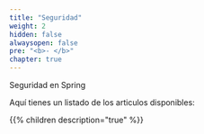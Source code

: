 ```yaml
---
title: "Seguridad"
weight: 2
hidden: false
alwaysopen: false
pre: "<b>- </b>"
chapter: true
---
```

Seguridad en Spring 
<!--more-->
Aquí tienes un listado de los articulos disponibles:

{{% children  description="true"  %}}
